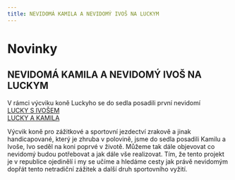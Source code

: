 ```yaml
---
title: NEVIDOMÁ KAMILA A NEVIDOMÝ IVOŠ NA LUCKYM
---
```

# Novinky

## NEVIDOMÁ KAMILA A NEVIDOMÝ IVOŠ NA LUCKYM

V rámci výcviku koně Luckyho se do sedla posadili první nevidomí  
[LUCKY S IVOŠEM](galerie_items.php?id=10)     
[LUCKY A KAMILA](galerie_items.php?id=8)     
  
Výcvik koně pro zážitkové a sportovní jezdectví zrakově a jinak handicapované, který je zhruba v polovině, jsme do sedla posadili Kamilu a Ivoše, Ivo seděl na koni poprvé v životě. Můžeme tak dále objevovat co nevidomý budou potřebovat a jak dále vše realizovat. Tím, že tento projekt je v republice ojedinělí i my se učíme a hledáme cesty jak právě nevidomým dopřát tento netradiční zážitek a další druh sportovního vyžití.